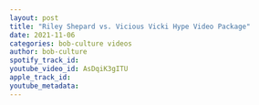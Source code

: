 ```yaml
---
layout: post
title: "Riley Shepard vs. Vicious Vicki Hype Video Package"
date: 2021-11-06
categories: bob-culture videos
author: bob-culture
spotify_track_id: 
youtube_video_id: AsDqiK3gITU
apple_track_id: 
youtube_metadata: 
---
```

